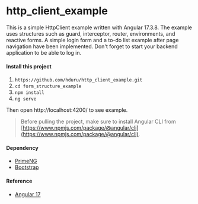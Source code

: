 
# http_client_example

This is a simple HttpClient example written with Angular 17.3.8. The example uses structures such as guard, interceptor, router, environments, and reactive forms. A simple login form and a to-do list example after page navigation have been implemented. Don't forget to start your backend application to be able to log in.

#### Install this project
1) `https://github.com/hduru/http_client_example.git`
2) `cd form_structure_example`
3) `npm install`
4) `ng serve`

Then open http://localhost:4200/ to see example.

> Before pulling the project, make sure to install Angular CLI from [https://www.npmjs.com/package/@angular/cli](https://www.npmjs.com/package/@angular/cli).

#### Dependency
* [PrimeNG](https://primeng.org/)
* [Bootstrap](https://getbootstrap.com/)

#### Reference
* [Angular 17](https://v17.angular.io/docs)